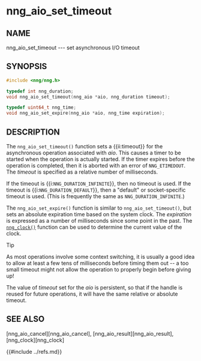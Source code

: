 # nng_aio_set_timeout

## NAME

nng_aio_set_timeout --- set asynchronous I/O timeout

## SYNOPSIS

```c
#include <nng/nng.h>

typedef int nng_duration;
void nng_aio_set_timeout(nng_aio *aio, nng_duration timeout);

typedef uint64_t nng_time;
void nng_aio_set_expire(nng_aio *aio, nng_time expiration);
```

## DESCRIPTION

The `nng_aio_set_timeout()` function sets a {{ii:timeout}}
for the asynchronous operation associated with _aio_.
This causes a timer to be started when the operation is actually started.
If the timer expires before the operation is completed, then it is
aborted with an error of `NNG_ETIMEDOUT`.
The _timeout_ is specified as a relative number of milliseconds.

If the timeout is {{i:`NNG_DURATION_INFINITE`}}, then no timeout is used.
If the timeout is {{i:`NNG_DURATION_DEFAULT`}}, then a "default" or socket-specific
timeout is used.
(This is frequently the same as `NNG_DURATION_INFINITE`.)

The `nng_aio_set_expire()` function is similar to `nng_aio_set_timeout()`, but sets
an absolute expiration time based on the system clock. The _expiration_
is expressed as a number of milliseconds since some point in the past.
The [`nng_clock()`](../util/nng_clock.md) function can be used to determine
the current value of the clock.

> [!TIP]
> As most operations involve some context switching, it is usually a good
> idea to allow at least a few tens of milliseconds before timing them out --
> a too small timeout might not allow the operation to properly begin before
> giving up!

The value of _timeout_ set for the _aio_ is persistent, so that if the
handle is reused for future operations, it will have the same relative
or absolute timeout.

## SEE ALSO

[nng_aio_cancel][nng_aio_cancel],
[nng_aio_result][nng_aio_result],
[nng_clock][nng_clock]

{{#include ../refs.md}}
